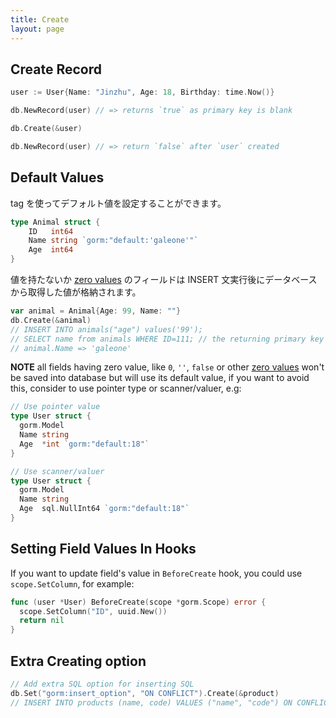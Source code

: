```yaml
---
title: Create
layout: page
---
```

## Create Record

```go
user := User{Name: "Jinzhu", Age: 18, Birthday: time.Now()}

db.NewRecord(user) // => returns `true` as primary key is blank

db.Create(&user)

db.NewRecord(user) // => return `false` after `user` created
```

## Default Values

tag を使ってデフォルト値を設定することができます。

```go
type Animal struct {
    ID   int64
    Name string `gorm:"default:'galeone'"`
    Age  int64
}
```

値を持たないか [zero values](https://tour.golang.org/basics/12) のフィールドは INSERT 文実行後にデータベースから取得した値が格納されます。

```go
var animal = Animal{Age: 99, Name: ""}
db.Create(&animal)
// INSERT INTO animals("age") values('99');
// SELECT name from animals WHERE ID=111; // the returning primary key is 111
// animal.Name => 'galeone'
```

**NOTE** all fields having zero value, like `0`, `''`, `false` or other [zero values](https://tour.golang.org/basics/12) won't be saved into database but will use its default value, if you want to avoid this, consider to use pointer type or scanner/valuer, e.g:

```go
// Use pointer value
type User struct {
  gorm.Model
  Name string
  Age  *int `gorm:"default:18"`
}

// Use scanner/valuer
type User struct {
  gorm.Model
  Name string
  Age  sql.NullInt64 `gorm:"default:18"`
}
```

## Setting Field Values In Hooks

If you want to update field's value in `BeforeCreate` hook, you could use `scope.SetColumn`, for example:

```go
func (user *User) BeforeCreate(scope *gorm.Scope) error {
  scope.SetColumn("ID", uuid.New())
  return nil
}
```

## Extra Creating option

```go
// Add extra SQL option for inserting SQL
db.Set("gorm:insert_option", "ON CONFLICT").Create(&product)
// INSERT INTO products (name, code) VALUES ("name", "code") ON CONFLICT;
```